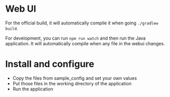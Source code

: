 # Web UI

For the official build, it will automatically compile it when going `./gradlew build`.

For development, you can run `npm run watch` and then run the Java application. 
It will automatically compile when any file in the webui changes.

# Install and configure

- Copy the files from sample_config and set your own values
- Put those files in the working directory of the application
- Run the application
